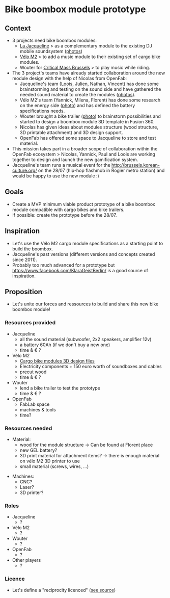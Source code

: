 # Bike boombox module prototype

## Context  
* 3 projects need bike boombox modules: 
  - [La Jacqueline](https://opencollective.com/lajacqueline) > as a complementary module to the existing DJ mobile soundsystem ([photos](https://photos.google.com/share/AF1QipPXGq4Ak3LUeM-ViqDInZTV_ve4LSlGMr1usyDhei923m0QT_WMv2R_SVe6JdMOdQ/photo/AF1QipM3Ln6nDdZqV9RdNM9piAoFOTTNaPk06acOgbdU?key=UzBjdU1OQ05LeGlHaW93LUp3RlVPN2puVkQ1UmRB))
  - [Vélo M2](https://www.facebook.com/velom2/) > to add a music module to their existing set of cargo bike modules.   
  - Wouter for [Critical Mass Brussels](https://www.facebook.com/criticalmassbrussels/) > to play music while riding. 
* The 3 project's teams have already started collaboration around the new module design with the help of Nicolas from OpenFab: 
  - Jacqueline's team (Loois, Julien, Nathan, Vincent) has done some brainstorming and testing on the sound side and have gathered the needed sound material to create the modules ([photos](https://photos.google.com/share/AF1QipPXGq4Ak3LUeM-ViqDInZTV_ve4LSlGMr1usyDhei923m0QT_WMv2R_SVe6JdMOdQ?key=UzBjdU1OQ05LeGlHaW93LUp3RlVPN2puVkQ1UmRB)). 
  - Vélo M2's team (Yannick, Milena, Florent) has done some research on the energy side ([photo](https://photos.google.com/share/AF1QipPXGq4Ak3LUeM-ViqDInZTV_ve4LSlGMr1usyDhei923m0QT_WMv2R_SVe6JdMOdQ/photo/AF1QipMfBRzbWMcqyBqVsZ91w_TPfwldFnxw4ifmVWwM?key=UzBjdU1OQ05LeGlHaW93LUp3RlVPN2puVkQ1UmRB)) and has defined the battery specifications needs.
  - Wouter brought a bike trailer ([photo](https://photos.google.com/share/AF1QipPXGq4Ak3LUeM-ViqDInZTV_ve4LSlGMr1usyDhei923m0QT_WMv2R_SVe6JdMOdQ/photo/AF1QipMvnlHKvSbSywnpYHIuSAkypZZTcroVxINWYGbk?key=UzBjdU1OQ05LeGlHaW93LUp3RlVPN2puVkQ1UmRB)) to brainstorm possibilities and started to design a boombox module 3D template in Fusion 360. 
  - Nicolas has given ideas about modules structure (wood structure, 3D printable attachment) and 3D design support. 
  - OpenFab has offered some space to Jacqueline to store and test material. 
* This mission takes part in a broader scope of collaboration within the OpenFab ecosystem > Nicolas, Yannick, Paul and Loois are working together to design and launch the new gamification system. 
* Jacqueline's team runs a musical event for the http://brussels.korean-culture.org/ on the 28/07 (hip-hop flashmob in Rogier metro station) and would be happy to use the new module :) 
 
## Goals
* Create a MVP minimum viable product prototype of a bike boombox module compatible with cargo bikes and bike trailers. 
* If possible: create the prototype before the 28/07.  

## Inspiration  
* Let's use the Vélo M2 cargo module specifications as a starting point to build the boombox. 
* Jacqueline's past versions (different versions and concepts created since 2011). 
* Probably too much advanced for a prototype but https://www.facebook.com/KlaraGeistBerlin/ is a good source of inspiration.  

## Proposition  
* Let's unite our forces and ressources to build and share this new bike boombox module! 

### Resources provided
* Jacqueline 
  - all the sound material (subwoofer, 2x2 speakers, amplifier 12v) 
  - a battery 60Ah (if we don't buy a new one) 
  - time & € ?
* Vélo M2
  - [Cargo bike modules 3D design files](https://www.instructables.com/id/Basic-Multi-Modular-Frames-for-Cargo-Bikes-Stackab/)  
  - Electricity components + 150 euro worth of soundboxes and cables
  - precut wood 
  - time & € ?
* Wouter 
  - lend a bike trailer to test the prototype
  - time & € ?
* OpenFab
  - FabLab space 
  - machines & tools 
  - time? 

### Resources needed 
* Material: 
  - wood for the module structure -> Can be found at Florent place
  - new GEL battery? 
  - 3D print material for attachment items? -> there is enough material on vélo M2 3D printer to use
  - small material (screws, wires, ...) 
- Machines: 
  - CNC? 
  - Laser? 
  - 3D printer?

### Roles 
* Jacqueline 
  - ?
* Vélo M2
  - ?
* Wouter 
  - ?
* OpenFab
  - ? 
* Other players
  - ? 

### Licence 
* Let's define a "reciprocity licenced" ([see source](http://wiki.lafabriquedesmobilites.fr/wiki/Communs/Les_licences_%C3%A0_utiliser_pour_prot%C3%A9ger_les_communs#Cr.C3.A9ation_d.27une_licence_Fabrique_des_Mobilit.C3.A9s))

